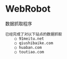 WebRobot
========

数据抓取程序

    已经完成了对以下站点的数据抓取
        ○ 91meitu.net 
        ○ qiushibaike.com 
        ○ huaban.com
        ○ toutiao.com


